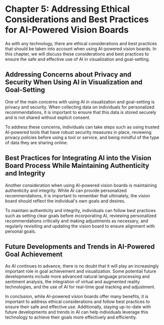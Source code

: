 Chapter 5: Addressing Ethical Considerations and Best Practices for AI-Powered Vision Boards
============================================================================================

As with any technology, there are ethical considerations and best practices that should be taken into account when using AI-powered vision boards. In this chapter, we will discuss these considerations and best practices to ensure the safe and effective use of AI in visualization and goal-setting.

Addressing Concerns about Privacy and Security When Using AI in Visualization and Goal-Setting
----------------------------------------------------------------------------------------------

One of the main concerns with using AI in visualization and goal-setting is privacy and security. When collecting data on individuals for personalized recommendations, it is important to ensure that this data is stored securely and is not shared without explicit consent.

To address these concerns, individuals can take steps such as using trusted AI-powered tools that have robust security measures in place, reviewing privacy policies before using a tool or service, and being mindful of the type of data they are sharing online.

Best Practices for Integrating AI into the Vision Board Process While Maintaining Authenticity and Integrity
------------------------------------------------------------------------------------------------------------

Another consideration when using AI-powered vision boards is maintaining authenticity and integrity. While AI can provide personalized recommendations, it is important to remember that ultimately, the vision board should reflect the individual's own goals and desires.

To maintain authenticity and integrity, individuals can follow best practices such as setting clear goals before incorporating AI, reviewing personalized recommendations critically and making adjustments as necessary, and regularly revisiting and updating the vision board to ensure alignment with personal goals.

Future Developments and Trends in AI-Powered Goal Achievement
-------------------------------------------------------------

As AI continues to advance, there is no doubt that it will play an increasingly important role in goal achievement and visualization. Some potential future developments include more advanced natural language processing and sentiment analysis, the integration of virtual and augmented reality technologies, and the use of AI for real-time goal tracking and adjustment.

In conclusion, while AI-powered vision boards offer many benefits, it is important to address ethical considerations and follow best practices to ensure their safe and effective use. Additionally, staying up-to-date with future developments and trends in AI can help individuals leverage this technology to achieve their goals more effectively and efficiently.
